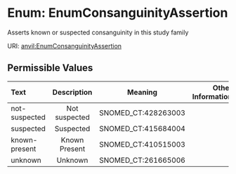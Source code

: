 
# Enum: EnumConsanguinityAssertion

Asserts known or suspected consanguinity in this study family

URI: [anvil:EnumConsanguinityAssertion](https://anvilproject.org/acr-harmonized-data-model/EnumConsanguinityAssertion)


## Permissible Values

| Text | Description | Meaning | Other Information |
| :--- | :---: | :---: | ---: |
| not-suspected | Not suspected | SNOMED_CT:428263003 |  |
| suspected | Suspected | SNOMED_CT:415684004 |  |
| known-present | Known Present | SNOMED_CT:410515003 |  |
| unknown | Unknown | SNOMED_CT:261665006 |  |

